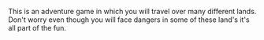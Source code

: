 This is an adventure game in which you will travel over many different lands. Don't worry even though you will face dangers in some of these land's it's all part of the fun. 
